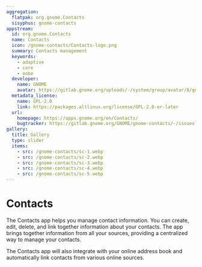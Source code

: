 ```yaml
---
aggregation:
  flatpak: org.gnome.Contacts
  sisyphus: gnome-contacts
appstream:
  id: org.gnome.Contacts
  name: Contacts
  icon: /gnome-contacts/Contacts-logo.png
  summary: Contacts management
  keywords:
    - adaptive
    - core
    - oobe
  developer:
    name: GNOME
    avatar: https://gitlab.gnome.org/uploads/-/system/group/avatar/8/gnomelogo.png?width=48
  metadata_license:
    name: GPL-2.0
    link: https://packages.altlinux.org/license/GPL-2.0-or-later
  url:
    homepage: https://apps.gnome.org/en/Contacts/
    bugtracker: https://gitlab.gnome.org/GNOME/gnome-contacts/-/issues
gallery:
  title: Gallery
  type: slider
  items:
    - src: /gnome-contacts/sc-1.webp
    - src: /gnome-contacts/sc-2.webp
    - src: /gnome-contacts/sc-3.webp
    - src: /gnome-contacts/sc-4.webp
    - src: /gnome-contacts/sc-5.webp
---
```


# Contacts

The Contacts app helps you manage contact information. You can create, edit, delete, and link together information about your contacts. The app brings together information from all your sources, providing a centralized way to manage your contacts.

The Contacts app will also integrate with your online address book and automatically link contacts from various online sources.

<AGWGallery />

<!--@include: @en/apps/.parts/install/content-repo.md-->
<!--@include: @en/apps/.parts/install/content-flatpak.md-->

